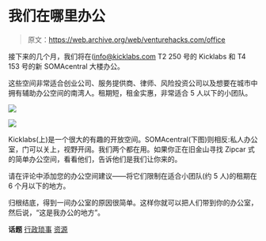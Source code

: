# 我们在哪里办公

> 原文：<https://web.archive.org/web/venturehacks.com/office>

接下来的几个月，我们将在(info@kicklabs.com T2 250 号的 Kicklabs 和 T4 153 号的新 SOMAcentral 大楼办公。

这些空间非常适合创业公司、服务提供商、律师、风险投资公司以及想要在城市中拥有辅助办公空间的南湾人。租期短，租金实惠，非常适合 5 人以下的小团队。

![](img/066d60ab6706decbc7ed44981645bec8.png)

![](img/dcd925e7a2fd36698a95568a0753b22b.png)

Kicklabs(上)是一个很大的有趣的开放空间。SOMAcentral(下图)则相反:私人办公室，门可以关上，视野开阔。我们两个都在用。如果你正在旧金山寻找 Zipcar 式的简单办公空间，看看他们，告诉他们是我们让你来的。

请在评论中添加您的办公空间建议——将它们限制在适合小团队(约 5 人)的租期在 6 个月以下的地方。

归根结底，得到一间办公室的原因很简单。这样你就可以把人们带到你的办公室，然后说，“这是我办公的地方”。

**话题** [行政琐事](https://web.archive.org/web/20221006045749/https://venturehacks.com/topics/administrivia) [资源](https://web.archive.org/web/20221006045749/https://venturehacks.com/topics/resources)